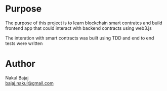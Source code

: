 # Purpose

The purpose of this project is to learn blockchain smart contratcs
and build frontend app that could interact with backend contracts
using web3.js

The interation with smart contracts was built using TDD 
and end to end tests were written


# Author 

Nakul Bajaj    
bajaj.nakul@gmail.com     
